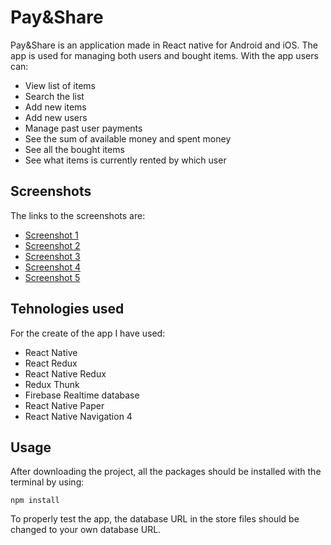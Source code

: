 # Pay&Share

Pay&Share is an application made in React native for Android and iOS. The app is used for managing both users and bought items. With the app users can:
* View list of items
* Search the list 
* Add new items
* Add new users
* Manage past user payments
* See the sum of available money and spent money
* See all the bought items
* See what items is currently rented by which user


## Screenshots
The links to the screenshots are:
* [Screenshot 1](https://ibb.co/QYsmv8S)
* [Screenshot 2](https://ibb.co/1JtVwYG)
* [Screenshot 3](https://ibb.co/xmHw1PP)
* [Screenshot 4](https://ibb.co/ZzZNVbb)
* [Screenshot 5](https://ibb.co/6Wz9RJM)

## Tehnologies used
For the create of the app I have used:
* React Native
* React Redux
* React Native Redux
* Redux Thunk
* Firebase Realtime database
* React Native Paper
* React Native Navigation 4

## Usage
After downloading the project, all the packages should be installed with the terminal by using:

```npm
npm install
```

To properly test the app, the database URL in the store files should be changed to your own database URL.
